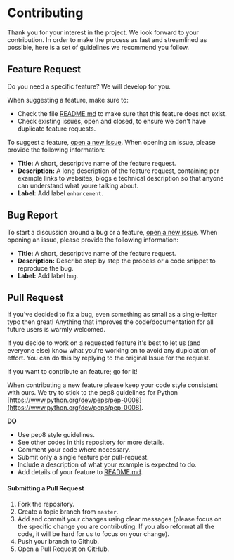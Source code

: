 # Contributing

Thank you for your interest in the project. We look forward to your contribution. In order to make the process as fast and streamlined as possible, here is a set of guidelines we recommend you follow.

## Feature Request

Do you need a specific feature? We will develop for you.

When suggesting a feature, make sure to:

* Check the file [README.md](README.md) to make sure that this feature does not exist.
* Check existing issues, open and closed, to ensure we don't have duplicate feature requests.

To suggest a feature, [open a new issue](https://github.com/lucasayres/python-tools/issues/new). When opening an issue, please provide the following information:

* **Title:** A short, descriptive name of the feature request.
* **Description:** A long description of the feature request, containing per example links to websites, blogs e technical description so that anyone can understand what youre talking about.
* **Label:** Add label ```enhancement```.

## Bug Report

To start a discussion around a bug or a feature, [open a new issue](https://github.com/lucasayres/python-tools/issues/new). When opening an issue, please provide the following information:

* **Title:** A short, descriptive name of the feature request.
* **Description:** Describe step by step the process or a code snippet to reproduce the bug.
* **Label:** Add label ```bug```.

## Pull Request

If you've decided to fix a bug, even something as small as a single-letter typo then great! Anything that improves the code/documentation for all future users is warmly welcomed.

If you decide to work on a requested feature it's best to let us (and everyone else) know what you're working on to avoid any duplciation of effort. You can do this by replying to the original Issue for the request.

If you want to contribute an feature; go for it!

When contributing a new feature please keep your code style consistent with ours. We try to stick to the pep8 guidelines for Python [https://www.python.org/dev/peps/pep-0008](https://www.python.org/dev/peps/pep-0008).

**DO**

* Use pep8 style guidelines.
* See other codes in this repository for more details.
* Comment your code where necessary.
* Submit only a single feature per pull-request.
* Include a description of what your example is expected to do.
* Add details of your feature to [README.md](README.md).

#### Submitting a Pull Request

1. Fork the repository.
2. Create a topic branch from ```master```.
3. Add and commit your changes using clear messages (please focus on the specific change you are contributing. If you also reformat all the code, it will be hard for us to focus on your change).
4. Push your branch to Github.
5. Open a Pull Request on GitHub.
